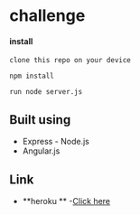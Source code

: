 # challenge

#### install


```
clone this repo on your device
```
```
npm install
```
```
run node server.js
```



## Built using
* Express - Node.js  
* Angular.js



## Link
* **heroku **  -[Click here](https://challenge-mxd.herokuapp.com/)

